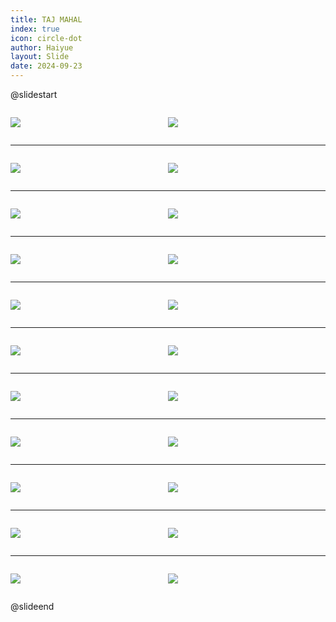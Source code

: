 ```yaml
---
title: TAJ MAHAL
index: true
icon: circle-dot
author: Haiyue
layout: Slide
date: 2024-09-23
---
```

 
@slidestart

<div style="display:flex">
<div style="flex:1">

![](/reading/english/Level-Z/TAJ%20MAHAL/001.webp)
</div>
<div style="flex:1">

![](/reading/english/Level-Z/TAJ%20MAHAL/002.webp)
</div>
</div>

---

<div style="display:flex">
<div style="flex:1">

![](/reading/english/Level-Z/TAJ%20MAHAL/003.webp)
</div>
<div style="flex:1">

![](/reading/english/Level-Z/TAJ%20MAHAL/004.webp)
</div>
</div>

---

<div style="display:flex">
<div style="flex:1">

![](/reading/english/Level-Z/TAJ%20MAHAL/005.webp)
</div>
<div style="flex:1">

![](/reading/english/Level-Z/TAJ%20MAHAL/006.webp)
</div>
</div>

---

<div style="display:flex">
<div style="flex:1">

![](/reading/english/Level-Z/TAJ%20MAHAL/007.webp)
</div>
<div style="flex:1">

![](/reading/english/Level-Z/TAJ%20MAHAL/008.webp)
</div>
</div>

---

<div style="display:flex">
<div style="flex:1">

![](/reading/english/Level-Z/TAJ%20MAHAL/009.webp)
</div>
<div style="flex:1">

![](/reading/english/Level-Z/TAJ%20MAHAL/010.webp)
</div>
</div>

---

<div style="display:flex">
<div style="flex:1">

![](/reading/english/Level-Z/TAJ%20MAHAL/011.webp)
</div>
<div style="flex:1">

![](/reading/english/Level-Z/TAJ%20MAHAL/012.webp)
</div>
</div>

---

<div style="display:flex">
<div style="flex:1">

![](/reading/english/Level-Z/TAJ%20MAHAL/013.webp)
</div>
<div style="flex:1">

![](/reading/english/Level-Z/TAJ%20MAHAL/014.webp)
</div>
</div>

---

<div style="display:flex">
<div style="flex:1">

![](/reading/english/Level-Z/TAJ%20MAHAL/015.webp)
</div>
<div style="flex:1">

![](/reading/english/Level-Z/TAJ%20MAHAL/016.webp)
</div>
</div>

---

<div style="display:flex">
<div style="flex:1">

![](/reading/english/Level-Z/TAJ%20MAHAL/017.webp)
</div>
<div style="flex:1">

![](/reading/english/Level-Z/TAJ%20MAHAL/018.webp)
</div>
</div>

---

<div style="display:flex">
<div style="flex:1">

![](/reading/english/Level-Z/TAJ%20MAHAL/019.webp)
</div>
<div style="flex:1">

![](/reading/english/Level-Z/TAJ%20MAHAL/020.webp)
</div>
</div>

---

<div style="display:flex">
<div style="flex:1">

![](/reading/english/Level-Z/TAJ%20MAHAL/021.webp)
</div>
<div style="flex:1">

![](/reading/english/Level-Z/TAJ%20MAHAL/022.webp)
</div>
</div>

@slideend
